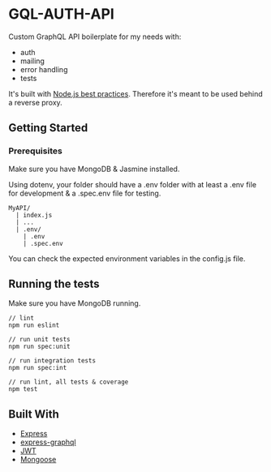 # GQL-AUTH-API

Custom GraphQL API boilerplate for my needs with:
- auth
- mailing
- error handling
- tests

It's built with [Node.js best practices](https://github.com/i0natan/nodebestpractices). Therefore it's meant to be used behind a reverse proxy.

## Getting Started

### Prerequisites

Make sure you have MongoDB & Jasmine installed.

Using dotenv, your folder should have a .env folder with at least a .env file for development & a .spec.env file for testing.

```
MyAPI/
  | index.js
  | ...
  | .env/
    | .env
    | .spec.env
```

You can check the expected environment variables in the config.js file.

## Running the tests

Make sure you have MongoDB running.

```
// lint
npm run eslint

// run unit tests
npm run spec:unit

// run integration tests
npm run spec:int

// run lint, all tests & coverage
npm test
```

## Built With

* [Express](https://github.com/expressjs/express)
* [express-graphql](https://github.com/graphql/express-graphql)
* [JWT](https://github.com/auth0/node-jsonwebtoken)
* [Mongoose](https://github.com/Automattic/mongoose)
